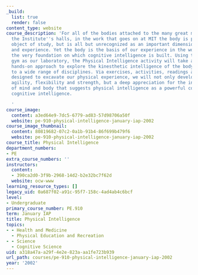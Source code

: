```yaml
---
_build:
  list: true
  render: false
content_type: website
course_description: 'For all of the bodies attached to the many great minds that walk
  the Institute''s halls, in the work that goes on at MIT the body is present as an
  object of study, but is all but unrecognized as an important dimension of our intelligence
  and experience. Yet the body is the basis of our experience in the world; it is
  the very foundation on which cognitive intelligence is built. Using the MIT gymnastics
  gym as our laboratory, the Physical Intelligence activity will take an innovative,
  hands-on approach to explore the kinesthetic intelligence of the body as applicable
  to a wide range of disciplines. Via exercises, activities, readings and discussions
  designed to excavate our physical experience, we will not only develop balance,
  agility, flexibility and strength, but a deep appreciation for the inherent unity
  of mind and body that suggests physical intelligence as a powerful complement to
  cognitive intelligence.

  '
course_image:
  content: a3ed64e9-7dc5-6779-ad83-57d98706a50f
  website: pe-910-physical-intelligence-january-iap-2002
course_image_thumbnail:
  content: 80819682-07c2-0a1b-91b4-86f699b479f6
  website: pe-910-physical-intelligence-january-iap-2002
course_title: Physical Intelligence
department_numbers:
- PE
extra_course_numbers: ''
instructors:
  content:
  - 390ca2d0-3f9b-2968-14d2-b2e32bc7f62d
  website: ocw-www
learning_resource_types: []
legacy_uid: 0a687f02-a91c-95f7-158c-4ad4ab4c6bcf
level:
- Undergraduate
primary_course_number: PE.910
term: January IAP
title: Physical Intelligence
topics:
- - Health and Medicine
  - Physical Education and Recreation
- - Science
  - Cognitive Science
uid: a318a47a-a29f-4e2e-823a-aa1fe723b939
url_path: courses/pe-910-physical-intelligence-january-iap-2002
year: '2002'
---
```

